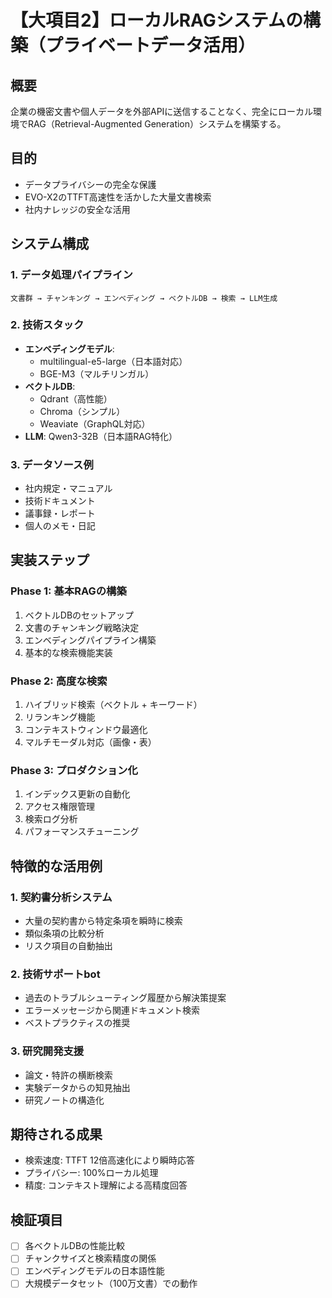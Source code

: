 # 【大項目2】ローカルRAGシステムの構築（プライベートデータ活用）

## 概要
企業の機密文書や個人データを外部APIに送信することなく、完全にローカル環境でRAG（Retrieval-Augmented Generation）システムを構築する。

## 目的
- データプライバシーの完全な保護
- EVO-X2のTTFT高速性を活かした大量文書検索
- 社内ナレッジの安全な活用

## システム構成

### 1. データ処理パイプライン
```
文書群 → チャンキング → エンベディング → ベクトルDB → 検索 → LLM生成
```

### 2. 技術スタック
- **エンベディングモデル**: 
  - multilingual-e5-large（日本語対応）
  - BGE-M3（マルチリンガル）
- **ベクトルDB**: 
  - Qdrant（高性能）
  - Chroma（シンプル）
  - Weaviate（GraphQL対応）
- **LLM**: Qwen3-32B（日本語RAG特化）

### 3. データソース例
- 社内規定・マニュアル
- 技術ドキュメント
- 議事録・レポート
- 個人のメモ・日記

## 実装ステップ

### Phase 1: 基本RAGの構築
1. ベクトルDBのセットアップ
2. 文書のチャンキング戦略決定
3. エンベディングパイプライン構築
4. 基本的な検索機能実装

### Phase 2: 高度な検索
1. ハイブリッド検索（ベクトル + キーワード）
2. リランキング機能
3. コンテキストウィンドウ最適化
4. マルチモーダル対応（画像・表）

### Phase 3: プロダクション化
1. インデックス更新の自動化
2. アクセス権限管理
3. 検索ログ分析
4. パフォーマンスチューニング

## 特徴的な活用例

### 1. 契約書分析システム
- 大量の契約書から特定条項を瞬時に検索
- 類似条項の比較分析
- リスク項目の自動抽出

### 2. 技術サポートbot
- 過去のトラブルシューティング履歴から解決策提案
- エラーメッセージから関連ドキュメント検索
- ベストプラクティスの推奨

### 3. 研究開発支援
- 論文・特許の横断検索
- 実験データからの知見抽出
- 研究ノートの構造化

## 期待される成果
- 検索速度: TTFT 12倍高速化により瞬時応答
- プライバシー: 100%ローカル処理
- 精度: コンテキスト理解による高精度回答

## 検証項目
- [ ] 各ベクトルDBの性能比較
- [ ] チャンクサイズと検索精度の関係
- [ ] エンベディングモデルの日本語性能
- [ ] 大規模データセット（100万文書）での動作